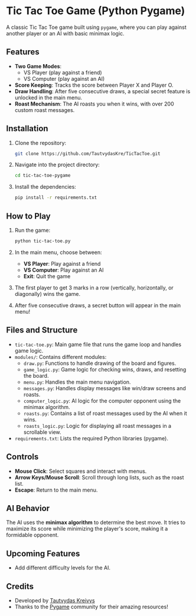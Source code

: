 # Tic Tac Toe Game (Python Pygame)

A classic Tic Tac Toe game built using `pygame`, where you can play against another player or an AI with basic minimax logic. 

## Features
- **Two Game Modes**: 
  - VS Player (play against a friend)
  - VS Computer (play against an AI)
- **Score Keeping**: Tracks the score between Player X and Player O.
- **Draw Handling**: After five consecutive draws, a special secret feature is unlocked in the main menu.
- **Roast Mechanism**: The AI roasts you when it wins, with over 200 custom roast messages.

## Installation

1. Clone the repository:
    ```bash
    git clone https://github.com/TautvydasKre/TicTacToe.git
    ```
2. Navigate into the project directory:
    ```bash
    cd tic-tac-toe-pygame
    ```
3. Install the dependencies:
    ```bash
    pip install -r requirements.txt
    ```

## How to Play

1. Run the game:
    ```bash
    python tic-tac-toe.py
    ```
2. In the main menu, choose between:
   - **VS Player**: Play against a friend
   - **VS Computer**: Play against an AI
   - **Exit**: Quit the game
   
3. The first player to get 3 marks in a row (vertically, horizontally, or diagonally) wins the game.

4. After five consecutive draws, a secret button will appear in the main menu!

## Files and Structure

- `tic-tac-toe.py`: Main game file that runs the game loop and handles game logic.
- `modules/`: Contains different modules:
  - `draw.py`: Functions to handle drawing of the board and figures.
  - `game_logic.py`: Game logic for checking wins, draws, and resetting the board.
  - `menu.py`: Handles the main menu navigation.
  - `messages.py`: Handles display messages like win/draw screens and roasts.
  - `computer_logic.py`: AI logic for the computer opponent using the minimax algorithm.
  - `roasts.py`: Contains a list of roast messages used by the AI when it wins.
  - `roasts_logic.py`: Logic for displaying all roast messages in a scrollable view.
- `requirements.txt`: Lists the required Python libraries (pygame).

## Controls
- **Mouse Click**: Select squares and interact with menus.
- **Arrow Keys/Mouse Scroll**: Scroll through long lists, such as the roast list.
- **Escape**: Return to the main menu.

## AI Behavior
The AI uses the **minimax algorithm** to determine the best move. It tries to maximize its score while minimizing the player's score, making it a formidable opponent.

## Upcoming Features
- Add different difficulty levels for the AI.

## Credits
- Developed by [Tautvydas Kreivys](https://github.com/TautvydasKre)
- Thanks to the [Pygame](https://www.pygame.org) community for their amazing resources!
